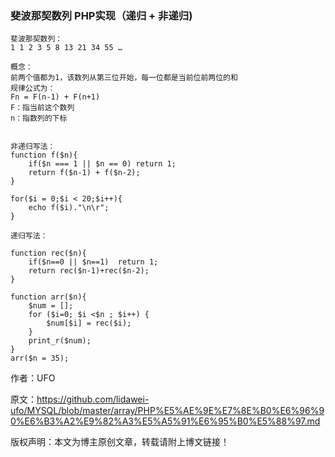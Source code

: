 ### 斐波那契数列 PHP实现（递归 + 非递归)

```mysql
斐波那契数列：
1 1 2 3 5 8 13 21 34 55 …

概念：
前两个值都为1，该数列从第三位开始，每一位都是当前位前两位的和
规律公式为：
Fn = F(n-1) + F(n+1)
F：指当前这个数列
n：指数列的下标
```

```mysql

非递归写法：
function f($n){
    if($n === 1 || $n == 0) return 1;
    return f($n-1) + f($n-2);
}

for($i = 0;$i < 20;$i++){
    echo f($i)."\n\r";
}
```

```mysql
递归写法：

function rec($n){
    if($n==0 || $n==1)  return 1;
    return rec($n-1)+rec($n-2);
}

function arr($n){
    $num = [];
    for ($i=0; $i <$n ; $i++) {
        $num[$i] = rec($i);
    }
    print_r($num);
}
arr($n = 35);
```

作者：UFO

原文：https://github.com/lidawei-ufo/MYSQL/blob/master/array/PHP%E5%AE%9E%E7%8E%B0%E6%96%90%E6%B3%A2%E9%82%A3%E5%A5%91%E6%95%B0%E5%88%97.md

版权声明：本文为博主原创文章，转载请附上博文链接！

